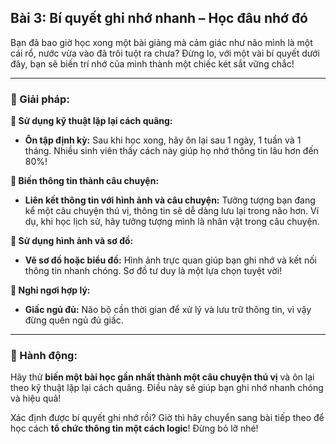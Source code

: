 ## Bài 3: Bí quyết ghi nhớ nhanh – Học đâu nhớ đó

Bạn đã bao giờ học xong một bài giảng mà cảm giác như não mình là một cái rổ, nước vừa vào đã trôi tuột ra chưa? Đừng lo, với một vài bí quyết dưới đây, bạn sẽ biến trí nhớ của mình thành một chiếc két sắt vững chắc!

---

### 📌 Giải pháp:

**🔹 Sử dụng kỹ thuật lặp lại cách quãng:**
- **Ôn tập định kỳ:** Sau khi học xong, hãy ôn lại sau 1 ngày, 1 tuần và 1 tháng. Nhiều sinh viên thấy cách này giúp họ nhớ thông tin lâu hơn đến 80%!

**🔹 Biến thông tin thành câu chuyện:**
- **Liên kết thông tin với hình ảnh và câu chuyện:** Tưởng tượng bạn đang kể một câu chuyện thú vị, thông tin sẽ dễ dàng lưu lại trong não hơn. Ví dụ, khi học lịch sử, hãy tưởng tượng mình là nhân vật trong câu chuyện.

**🔹 Sử dụng hình ảnh và sơ đồ:**
- **Vẽ sơ đồ hoặc biểu đồ:** Hình ảnh trực quan giúp bạn ghi nhớ và kết nối thông tin nhanh chóng. Sơ đồ tư duy là một lựa chọn tuyệt vời!

**🔹 Nghỉ ngơi hợp lý:**
- **Giấc ngủ đủ:** Não bộ cần thời gian để xử lý và lưu trữ thông tin, vì vậy đừng quên ngủ đủ giấc.

---

### 🚀 Hành động:

Hãy thử **biến một bài học gần nhất thành một câu chuyện thú vị** và ôn lại theo kỹ thuật lặp lại cách quãng. Điều này sẽ giúp bạn ghi nhớ nhanh chóng và hiệu quả!

Xác định được bí quyết ghi nhớ rồi? Giờ thì hãy chuyển sang bài tiếp theo để học cách **tổ chức thông tin một cách logic**! Đừng bỏ lỡ nhé!